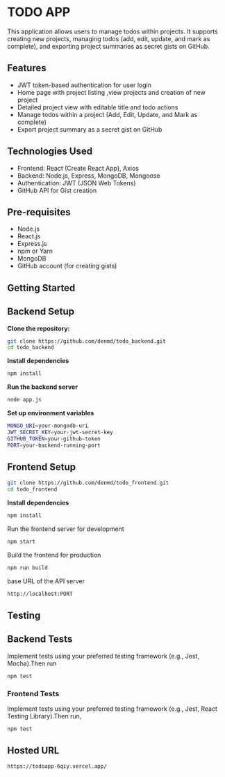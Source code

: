 
# TODO APP

This application allows users to manage todos within projects. It supports creating new projects, managing todos (add, edit, update, and mark as complete), and exporting project summaries as secret gists on GitHub.


## Features
- JWT token-based authentication for user login
- Home page with project listing ,view projects and creation of new project
- Detailed project view with editable title and todo actions
- Manage todos within a project (Add, Edit, Update, and Mark as complete)
- Export project summary as a secret gist on GitHub



## Technologies Used

- Frontend: React (Create React App), Axios
- Backend: Node.js, Express, MongoDB, Mongoose
- Authentication: JWT (JSON Web Tokens)
- GitHub API for Gist creation

##  Pre-requisites

- Node.js 
- React.js 
- Express.js 
- npm or Yarn 
- MongoDB
- GitHub account (for creating gists)
##   Getting Started

 ## Backend Setup

  **Clone the repository:**

   ```sh
   git clone https://github.com/denmd/todo_backend.git
   cd todo_backend  

```
**Install dependencies**
 ```sh
 npm install

```
**Run the backend server**

```sh
node app.js
```

**Set up environment variables**
```sh
MONGO_URI=your-mongodb-uri
JWT_SECRET_KEY=your-jwt-secret-key
GITHUB_TOKEN=your-github-token
PORT=your-backend-running-port
```

## Frontend Setup

   ```sh
   git clone https://github.com/denmd/todo_frontend.git
   cd todo_frontend  
```

**Install dependencies**
 ```sh
 npm install

```

Run the frontend server for development

``` sh
npm start
```
Build the frontend for production
```sh
npm run build
```
base URL of the API server
```sh
http://localhost:PORT
```




## Testing
## Backend Tests
Implement tests using your preferred testing framework (e.g., Jest, Mocha).Then run
``` ssh
npm test
```
### Frontend Tests

Implement tests using your preferred testing framework (e.g., Jest, React Testing Library).Then run,

``` ssh
npm test
```


## Hosted URL

```sh
https://todoapp-6qiy.vercel.app/
```
